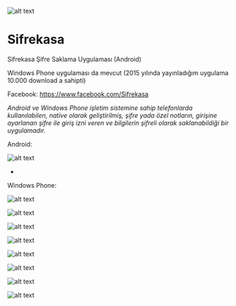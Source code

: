 ![alt text](https://raw.githubusercontent.com/mehmetzantur/Sifrekasa/master/SS_wp/0.png?token=AF0GE2gzzNXlNWALgU5xUbEvlZUt2rx5ks5a4LoUwA%3D%3D)

# Sifrekasa
Sifrekasa Şifre Saklama Uygulaması (Android)

Windows Phone uygulaması da mevcut (2015 yılında yayınladığım uygulama 10.000 download a sahipti)

Facebook: https://www.facebook.com/Sifrekasa

*Android ve Windows Phone işletim sistemine sahip telefonlarda kullanılabilen, native olarak geliştirilmiş, şifre yada özel notların, girişine ayarlanan şifre ile giriş izni veren ve bilgilerin şifreli olarak saklanabildiği bir uygulamadır.*


Android:

![alt text](https://raw.githubusercontent.com/mehmetzantur/Sifrekasa/master/SS_android/1.jpg?token=AF0GExGInYFQ7zF1yTcDyJqPpjcUd6u6ks5a4LoMwA%3D%3D)


-


Windows Phone:

![alt text](https://raw.githubusercontent.com/mehmetzantur/Sifrekasa/master/SS_wp/1.png?token=AF0GEzul3SGrdI-zCeGNCqZe4T865QDDks5a4LoYwA%3D%3D)

![alt text](https://raw.githubusercontent.com/mehmetzantur/Sifrekasa/master/SS_wp/2.png?token=AF0GE10VnLpE2vgPNxSXZY0u04AfLfGMks5a4LocwA%3D%3D)

![alt text](https://raw.githubusercontent.com/mehmetzantur/Sifrekasa/master/SS_wp/3.png?token=AF0GE0oW3sYaYI6xSX2vebMzEDUY3v1wks5a4LogwA%3D%3D)

![alt text](https://raw.githubusercontent.com/mehmetzantur/Sifrekasa/master/SS_wp/4.png?token=AF0GEyJVofrKOZnoE7Hct7tpBxrTaQpDks5a4LokwA%3D%3D)

![alt text](https://raw.githubusercontent.com/mehmetzantur/Sifrekasa/master/SS_wp/5.png?token=AF0GE4EZzdXFEfGazRq0bnQ7Hq9dJaFWks5a4LoowA%3D%3D)

![alt text](https://raw.githubusercontent.com/mehmetzantur/Sifrekasa/master/SS_wp/6.png?token=AF0GEzpMtUjTGv5TyL8BKFWwkjKg3KZqks5a4LotwA%3D%3D)

![alt text](https://raw.githubusercontent.com/mehmetzantur/Sifrekasa/master/SS_wp/7.png?token=AF0GE878XYgVr3vmbpz6j2rC_AhUT4U_ks5a4Lo6wA%3D%3D)

![alt text](https://raw.githubusercontent.com/mehmetzantur/Sifrekasa/master/SS_wp/8.png?token=AF0GE2F2gA6DBnIUsT2Vg_GovV1STOSEks5a4LpAwA%3D%3D)
